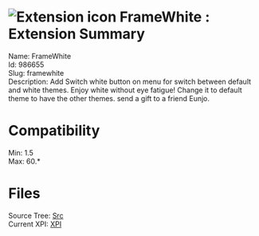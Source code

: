 # ![Extension icon](https://addons.thunderbird.net/user-media/addon_icons/986/986655-64.png?modified=5121a94d) FrameWhite : Extension Summary

Name: FrameWhite  
Id: 986655  
Slug: framewhite  
Description: Add Switch white button on menu for switch between default and white themes.
Enjoy white without eye fatigue! Change it to default theme to have the other themes.
send a gift to a friend Eunjo.
  

# Compatibility
Min: 1.5  
Max: 60.*  

# Files

Source Tree: [Src](C:/Dev/Thunderbird/ThunderKdB/xall/x60/986655-framewhite/src)  
Current XPI: [XPI](C:/Dev/Thunderbird/ThunderKdB/xall/x60/986655-framewhite/xpi)  



